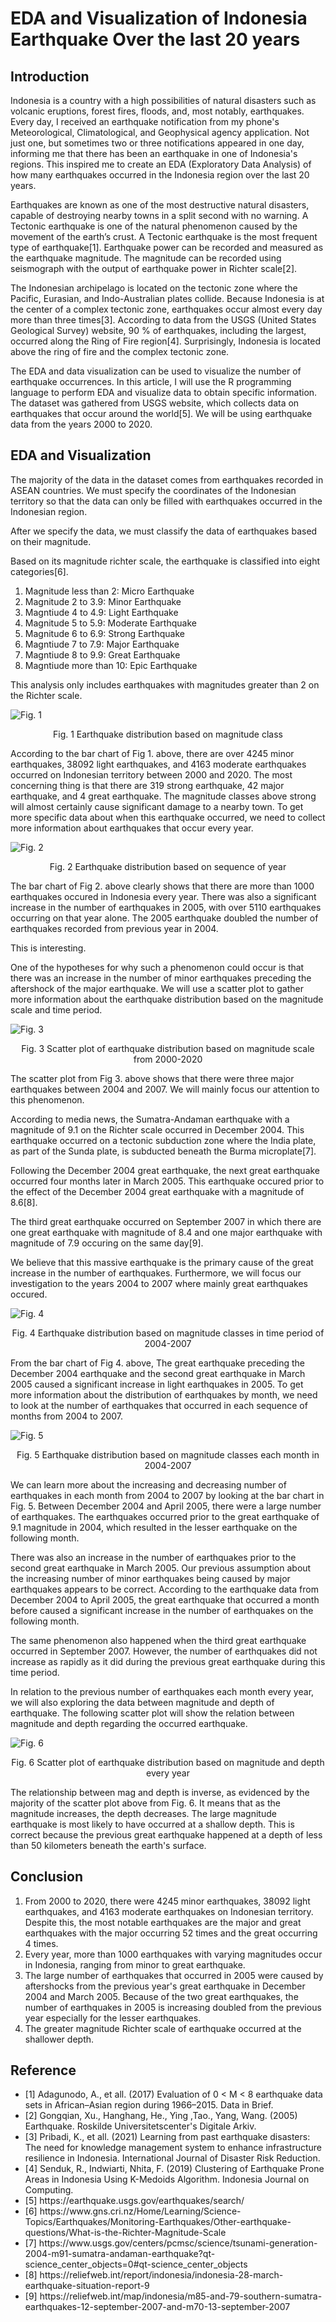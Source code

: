 # EDA and Visualization of Indonesia Earthquake Over the last 20 years

## Introduction
Indonesia is a country with a high possibilities of natural disasters such as volcanic eruptions, forest fires, floods, and, most notably, earthquakes. Every day, I received an earthquake notification from my phone's Meteorological, Climatological, and Geophysical agency application. Not just one, but sometimes two or three notifications appeared in one day, informing me that there has been an earthquake in one of Indonesia's regions. This inspired me to create an EDA (Exploratory Data Analysis) of how many earthquakes occurred in the Indonesia region over the last 20 years.

Earthquakes are known as one of the most destructive natural disasters, capable of destroying nearby towns in a split second with no warning. A Tectonic earthquake is one of the natural phenomenon caused by the movement of the earth’s crust. A Tectonic earthquake is the most frequent type of earthquake[1]. Earthquake power can be recorded and measured as the earthquake magnitude. The magnitude can be recorded using seismograph with the output of earthquake power in Richter scale[2]. 

The Indonesian archipelago is located on the tectonic zone where the Pacific, Eurasian, and Indo-Australian plates collide. Because Indonesia is at the center of a complex tectonic zone, earthquakes occur almost every day more than three times[3]. According to data from the USGS (United States Geological Survey) website, 90 % of earthquakes, including the largest, occurred along the Ring of Fire region[4]. Surprisingly, Indonesia is located above the ring of fire and the complex tectonic zone.

The EDA and data visualization can be used to visualize the number of earthquake occurrences. In this article, I will use the R programming language to perform EDA and visualize data to obtain specific information. The dataset was gathered from USGS website, which collects data on earthquakes that occur around the world[5]. We will be using earthquake data from the years 2000 to 2020.

## EDA and Visualization
The majority of the data in the dataset comes from earthquakes recorded in ASEAN countries. We must specify the coordinates of the Indonesian territory so that the data can only be filled with earthquakes occurred in the Indonesian region.

After we specify the data, we must classify the data of earthquakes based on their magnitude.

Based on its magnitude richter scale, the earthquake is classified into eight categories[6].
1. Magnitude less than 2: Micro Earthquake
2. Magnitude 2 to 3.9: Minor Earthquake
3. Magntiude 4 to 4.9: Light Earthquake
4. Magnitude 5 to 5.9: Moderate Earthquake
5. Magnitude 6 to 6.9: Strong Earthquake
6. Magntiude 7 to 7.9: Major Earthquake
7. Magntiude 8 to 9.9: Great Earthquake
8. Magntiude more than 10: Epic Earthquake

This analysis only includes earthquakes with magnitudes greater than 2 on the Richter scale.


![Fig. 1](https://github.com/nugrahazikry/EDA-Earthquake/blob/bb9af4ca963d474484c21571622363c10ac6693d/Data%20Visualization/Fig.%201%20Earthquake%20distribution%20based%20on%20magnitude%20class.png)

<p align="center">
          Fig. 1 Earthquake distribution based on magnitude class
</p>

According to the bar chart of Fig 1. above, there are over 4245 minor earthquakes, 38092 light earthquakes, and 4163 moderate earthquakes occurred on Indonesian territory between 2000 and 2020. The most concerning thing is that there are 319 strong earthquake, 42 major earthquake, and 4 great earthquake. The magnitude classes above strong will almost certainly cause significant damage to a nearby town. To get more specific data about when this earthquake occurred, we need to collect more information about earthquakes that occur every year.

![Fig. 2](https://github.com/nugrahazikry/EDA-Earthquake/blob/46ca4c2e2e0e733c8c99da61c956eb9de39b3d3c/Data%20Visualization/Fig.%202%20Earthquake%20distribution%20based%20on%20sequence%20of%20year.png)

<p align="center">
          Fig. 2 Earthquake distribution based on sequence of year
</p>
           
The bar chart of Fig 2. above clearly shows that there are more than 1000 earthquakes occured in Indonesia every year. There was also a significant increase in the number of earthquakes in 2005, with over 5110 earthquakes occurring on that year alone. The 2005 earthquake doubled the number of earthquakes recorded from previous year in 2004.

This is interesting.

One of the hypotheses for why such a phenomenon could occur is that there was an increase in the number of minor earthquakes preceding the aftershock of the major earthquake. We will use a scatter plot to gather more information about the earthquake distribution based on the magnitude scale and time period.

![Fig. 3](https://github.com/nugrahazikry/EDA-Earthquake/blob/46ca4c2e2e0e733c8c99da61c956eb9de39b3d3c/Data%20Visualization/Fig.%203%20Scatter%20plot%20of%20earthquake%20distribution%20based%20on%20magnitude%20scale%20from%202000-2020.png)

<p align="center">
          Fig. 3 Scatter plot of earthquake distribution based on magnitude scale from 2000-2020
</p>

The scatter plot from Fig 3. above shows that there were three major earthquakes between 2004 and 2007. We will mainly focus our attention to this phenomenon.

According to media news, the Sumatra-Andaman earthquake with a magnitude of 9.1 on the Richter scale occurred in December 2004. This earthquake occurred on a tectonic subduction zone where the India plate, as part of the Sunda plate, is subducted beneath the Burma microplate[7].

Following the December 2004 great earthquake, the next great earthquake occurred four months later in March 2005. This earthquake occured prior to the effect of the December 2004 great earthquake with a magnitude of 8.6[8].

The third great earthquake occurred on September 2007 in which there are one great earthquake with magnitude of 8.4 and one major earthquake with magnitude of 7.9 occuring on the same day[9]. 

We believe that this massive earthquake is the primary cause of the great increase in the number of earthquakes. Furthermore, we will focus our investigation to the years 2004 to 2007 where mainly great earthquakes occured.

![Fig. 4](https://github.com/nugrahazikry/EDA-Earthquake/blob/46ca4c2e2e0e733c8c99da61c956eb9de39b3d3c/Data%20Visualization/Fig.%204%20Earthquake%20distribution%20based%20on%20magnitude%20classes%20in%20time%20period%20of%202004-2007.png)

<p align="center">
          Fig. 4 Earthquake distribution based on magnitude classes in time period of 2004-2007
</p>

From the bar chart of Fig 4. above, The great earthquake preceding the December 2004 earthquake and the second great earthquake in March 2005 caused a significant increase in light earthquakes in 2005. To get more information about the distribution of earthquakes by month, we need to look at the number of earthquakes that occurred in each sequence of months from 2004 to 2007.

![Fig. 5](https://github.com/nugrahazikry/EDA-Earthquake/blob/46ca4c2e2e0e733c8c99da61c956eb9de39b3d3c/Data%20Visualization/Fig.%205%20Earthquake%20distribution%20based%20on%20magnitude%20classes%20each%20month%20in%202004-2007.png)

<p align="center">
          Fig. 5 Earthquake distribution based on magnitude classes each month in 2004-2007
</p>

We can learn more about the increasing and decreasing number of earthquakes in each month from 2004 to 2007 by looking at the bar chart in Fig. 5. Between December 2004 and April 2005, there were a large number of earthquakes. The earthquakes occurred prior to the great earthquake of 9.1 magnitude in 2004, which resulted in the lesser earthquake on the following month.

There was also an increase in the number of earthquakes prior to the second great earthquake in March 2005. Our previous assumption about the increasing number of minor earthquakes being caused by major earthquakes appears to be correct. According to the earthquake data from December 2004 to April 2005, the great earthquake that occurred a month before caused a significant increase in the number of earthquakes on the following month.

The same phenomenon also happened when the third great earthquake occurred in September 2007. However, the number of earthquakes did not increase as rapidly as it did during the previous great earthquake during this time period.

In relation to the previous number of earthquakes each month every year, we will also exploring the data between magnitude and depth of earthquake. The following scatter plot will show the relation between magnitude and depth regarding the occurred earthquake.

![Fig. 6](https://github.com/nugrahazikry/EDA-Earthquake/blob/46ca4c2e2e0e733c8c99da61c956eb9de39b3d3c/Data%20Visualization/Fig.%206%20Scatter%20plot%20of%20earthquake%20distribution%20based%20on%20magnitude%20and%20depth%20every%20year.png)

<p align="center">
          Fig. 6 Scatter plot of earthquake distribution based on magnitude and depth every year
</p>

The relationship between mag and depth is inverse, as evidenced by the majority of the scatter plot above from Fig. 6. It means that as the magnitude increases, the depth decreases. The large magnitude earthquake is most likely to have occurred at a shallow depth. This is correct because the previous great earthquake happened at a depth of less than 50 kilometers beneath the earth's surface.

## Conclusion
1.	From 2000 to 2020, there were 4245 minor earthquakes, 38092 light earthquakes, and 4163 moderate earthquakes on Indonesian territory. Despite this, the most notable earthquakes are the major and great earthquakes with the major occurring 52 times and the great occurring 4 times.
2.	Every year, more than 1000 earthquakes with varying magnitudes occur in Indonesia, ranging from minor to great earthquake.
3.	The large number of earthquakes that occurred in 2005 were caused by aftershocks from the previous year's great earthquake in December 2004 and March 2005. Because of the two great earthquakes, the number of earthquakes in 2005 is increasing doubled from the previous year especially for the lesser earthquakes.
4.	The greater magnitude Richter scale of earthquake occurred at the shallower depth.

## Reference
<ul>
          <li>[1]	Adagunodo, A., et all. (2017) Evaluation of 0 < M < 8 earthquake data sets in African–Asian region during 1966–2015. Data in Brief.</li>
          <li>[2]	Gongqian, Xu., Hanghang, He., Ying ,Tao., Yang, Wang. (2005) Earthquake. Roskilde Universitetscenter's Digitale Arkiv.</li>
          <li>[3]	Pribadi, K., et all.  (2021) Learning from past earthquake disasters: The need for knowledge management system to enhance infrastructure resilience in Indonesia. International Journal of Disaster Risk Reduction.</li>
          <li>[4]	Senduk, R., Indwiarti, Nhita, F. (2019) Clustering of Earthquake Prone Areas in Indonesia Using K-Medoids Algorithm. Indonesia Journal on Computing.</li>
          <li>[5]	https://earthquake.usgs.gov/earthquakes/search/</li>
          <li>[6]	https://www.gns.cri.nz/Home/Learning/Science-Topics/Earthquakes/Monitoring-Earthquakes/Other-earthquake-questions/What-is-the-Richter-Magnitude-Scale</li>
          <li>[7]	https://www.usgs.gov/centers/pcmsc/science/tsunami-generation-2004-m91-sumatra-andaman-earthquake?qt-science_center_objects=0#qt-science_center_objects</li>
          <li>[8]	https://reliefweb.int/report/indonesia/indonesia-28-march-earthquake-situation-report-9</li>
          <li>[9]	https://reliefweb.int/map/indonesia/m85-and-79-southern-sumatra-earthquakes-12-september-2007-and-m70-13-september-2007</li>
</ul>
